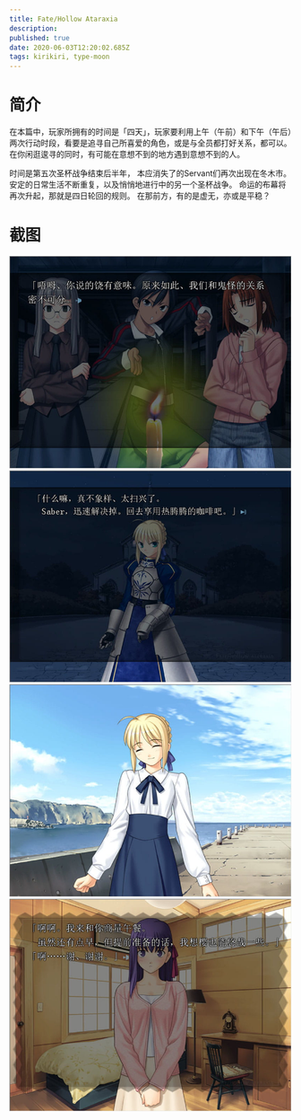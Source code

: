 ```yaml
---
title: Fate/Hollow Ataraxia
description: 
published: true
date: 2020-06-03T12:20:02.685Z
tags: kirikiri, type-moon
---
```


# 简介
在本篇中，玩家所拥有的时间是「四天」，玩家要利用上午（午前）和下午（午后）两次行动时段，看要是追寻自己所喜爱的角色，或是与全员都打好关系，都可以。在你闲逛逡寻的同时，有可能在意想不到的地方遇到意想不到的人。

时间是第五次圣杯战争结束后半年，
本应消失了的Servant们再次出现在冬木市。
安定的日常生活不断重复，以及悄悄地进行中的另一个圣杯战争。
命运的布幕将再次升起，那就是四日轮回的规则。
在那前方，有的是虚无，亦或是平稳？

# 截图
![1.jpg](/pic/fate/hollow_ataraxia/1.jpg)
![2.jpg](/pic/fate/hollow_ataraxia/2.jpg)
![3.jpg](/pic/fate/hollow_ataraxia/3.jpg)
![4.jpg](/pic/fate/hollow_ataraxia/4.jpg)
